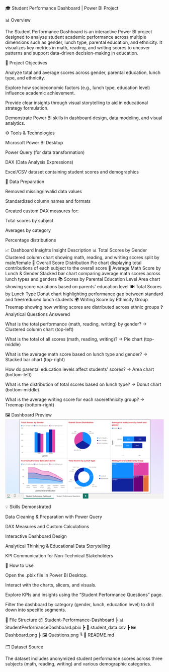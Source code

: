 🎓 Student Performance Dashboard | Power BI Project

📊 Overview

The Student Performance Dashboard is an interactive Power BI project designed to analyze student academic performance across multiple dimensions such as gender, lunch type, parental education, and ethnicity.
It visualizes key metrics in math, reading, and writing scores to uncover patterns and support data-driven decision-making in education.

🎯 Project Objectives

Analyze total and average scores across gender, parental education, lunch type, and ethnicity.

Explore how socioeconomic factors (e.g., lunch type, education level) influence academic achievement.

Provide clear insights through visual storytelling to aid in educational strategy formulation.

Demonstrate Power BI skills in dashboard design, data modeling, and visual analytics.

⚙️ Tools & Technologies

Microsoft Power BI Desktop

Power Query (for data transformation)

DAX (Data Analysis Expressions)

Excel/CSV dataset containing student scores and demographics

🧹 Data Preparation

Removed missing/invalid data values

Standardized column names and formats

Created custom DAX measures for:

Total scores by subject

Averages by category

Percentage distributions

📈 Dashboard Insights
Insight	Description
📊 Total Scores by Gender	Clustered column chart showing math, reading, and writing scores split by male/female
🥧 Overall Score Distribution	Pie chart displaying total contributions of each subject to the overall score
📶 Average Math Score by Lunch & Gender	Stacked bar chart comparing average math scores across lunch types and genders
📚 Scores by Parental Education Level	Area chart showing score variations based on parents' education level
🍽️ Total Scores by Lunch Type	Donut chart highlighting performance gap between standard and free/reduced lunch students
🌍 Writing Score by Ethnicity Group	Treemap showing how writing scores are distributed across ethnic groups
❓ Analytical Questions Answered

What is the total performance (math, reading, writing) by gender?
→ Clustered column chart (top-left)

What is the total of all scores (math, reading, writing)?
→ Pie chart (top-middle)

What is the average math score based on lunch type and gender?
→ Stacked bar chart (top-right)

How do parental education levels affect students' scores?
→ Area chart (bottom-left)

What is the distribution of total scores based on lunch type?
→ Donut chart (bottom-middle)

What is the average writing score for each race/ethnicity group?
→ Treemap (bottom-right)

🖼️ Dashboard Preview
![Dashboard Preview](https://github.com/Salmaraafat/Students-Performance/blob/main/Visualization/Dashboard.png?raw=true)

💡 Skills Demonstrated

Data Cleaning & Preparation with Power Query

DAX Measures and Custom Calculations

Interactive Dashboard Design

Analytical Thinking & Educational Data Storytelling

KPI Communication for Non-Technical Stakeholders

🚀 How to Use

Open the .pbix file in Power BI Desktop.

Interact with the charts, slicers, and visuals.

Explore KPIs and insights using the “Student Performance Questions” page.

Filter the dashboard by category (gender, lunch, education level) to drill down into specific segments.

📁 File Structure
📦 Student-Performance-Dashboard
 ┣ 📊 StudentPerformanceDashboard.pbix
 ┣ 📄 student_data.csv
 ┣ 🖼️ Dashboard.png
 ┣ 🖼️ Questions.png
 ┗ 📄 README.md

🗂️ Dataset Source

The dataset includes anonymized student performance scores across three subjects (math, reading, writing) and various demographic categories.

